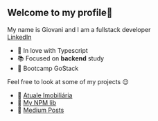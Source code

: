 ## Welcome to my profile👋
My name is Giovani and I am a fullstack developer <br />
[LinkedIn](https://www.linkedin.com/in/giovani-ricco-farias-b97316186/)

- 💜 In love with Typescript
- 📚 Focused on **backend** study 
- 🎒 Bootcamp GoStack

Feel free to look at some of my projects 😌 <br />
- 👾 [Atuale Imobiliária](https://atualeimobiliaria.com)<br />
- 🥳 [My NPM lib](https://www.npmjs.com/package/binarysjs) <br />
- 📝 [Medium Posts](https://github.com/giovaniif/medium-posts) 
